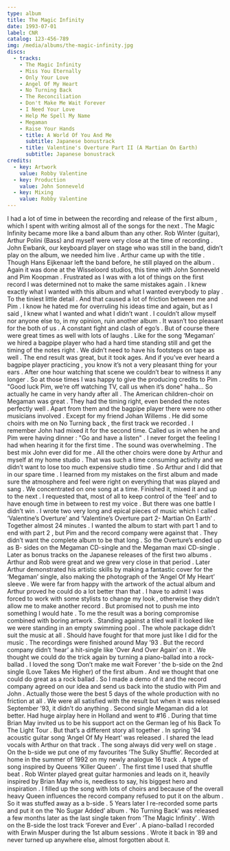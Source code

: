 ```yaml
---
type: album
title: The Magic Infinity
date: 1993-07-01
label: CNR
catalog: 123-456-789
img: /media/albums/the-magic-infinity.jpg
discs:
  - tracks:
    - The Magic Infinity
    - Miss You Eternally
    - Only Your Love
    - Angel Of My Heart
    - No Turning Back
    - The Reconciliation
    - Don't Make Me Wait Forever
    - I Need Your Love
    - Help Me Spell My Name
    - Megaman
    - Raise Your Hands
    - title: A World Of You And Me
      subtitle: Japanese bonustrack
    - title: Valentine's Overture Part II (A Martian On Earth)
      subtitle: Japanese bonustrack
credits:
  - key: Artwork
    value: Robby Valentine
  - key: Production
    value: John Sonneveld
  - key: Mixing
    value: Robby Valentine
---
```


I had a lot of time in between the recording and release of the first album , which I spent with writing almost all of the songs for the next .
The Magic Infinity became more like a band album than any other. Rob Winter (guitar), Arthur Polini (Bass) and myself were very close at the time of recording . John Ewbank, our keyboard player on stage who was still in the band, didn’t play on the album, we needed him live .
Arthur came up with the title .
Though Hans Eijkenaar left the band before, he still played on the album .
Again it was done at the Wisseloord studios, this time with John Sonneveld and Pim Koopman .
Frustrated as I was with a lot of things on the first record I was determined not to make the same mistakes again . I knew exactly what I wanted with this album and what I wanted everybody to play . To the tiniest little detail .
And that caused a lot of friction between me and Pim .
I know he hated me for overruling his ideas time and again, but as I said , I knew what I wanted and what I didn’t want . I couldn’t allow myself nor anyone else to, in my opinion, ruin another album . It wasn’t too pleasant for the both of us . A constant fight and clash of ego’s .
But of course there were great times as well with lots of laughs .
Like for the song ‘Megaman’ we hired a bagpipe player who had a hard time standing still and get the timing of the notes right . We didn’t need to have his footsteps on tape as well . The end result was great, but it took ages. And if you’ve ever heard a bagpipe player practicing , you know it’s not a very pleasant thing for your ears . After one hour watching that scene we couldn’t bear to witness it any longer . So at those times I was happy to give the producing credits to Pim . "Good luck Pim, we’re off watching TV, call us when it’s done" haha… So actually he came in very handy after all .
The American children-choir on Megaman was great . They had the timing right, even bended the notes perfectly well .
Apart from them and the bagpipe player there were no other musicians involved . Except for my friend Johan Willems . He did some choirs with me on No Turning back , the first track we recorded .
I remember John had mixed it for the second time. Called us in when he and Pim were having dinner : "Go and have a listen" . I never forget the feeling I had when hearing it for the first time . The sound was overwhelming . The best mix John ever did for me .
All the other choirs were done by Arthur and myself at my home studio .
That was such a time consuming activity and we didn’t want to lose too much expensive studio time . So Arthur and I did that in our spare time .
I learned from my mistakes on the first album and made sure the atmosphere and feel were right on everything that was played and sang . We concentrated on one song at a time. Finished it, mixed it and up to the next .
I requested that, most of all to keep control of the ‘feel’ and to have enough time in between to rest my voice .
But there was one battle I didn’t win .
I wrote two very long and epical pieces of music which I called ‘Valentine’s Overture’ and ‘Valentine’s Overture part 2- Martian On Earth’ .
Together almost 24 minutes . I wanted the album to start with part 1 and to end with part 2 , but Pim and the record company were against that . They didn’t want the complete album to be that long . So the Overture’s ended up as B- sides on the Megaman CD-single and the Megaman maxi CD-single . Later as bonus tracks on the Japanese releases of the first two albums .
Arthur and Rob were great and we grew very close in that period .
Later Arthur demonstrated his artistic skills by making a fantastic cover for the ‘Megaman’ single, also making the photograph of the ‘Angel Of My Heart’ sleeve . We were far from happy with the artwork of the actual album and Arthur proved he could do a lot better than that .
I have to admit I was forced to work with some stylists to change my look , otherwise they didn’t allow me to make another record .
But promised not to push me into something I would hate .
To me the result was a boring compromise combined with boring artwork .
Standing against a tiled wall it looked like we were standing in an empty swimming pool . The whole package didn’t suit the music at all .
Should have fought for that more just like I did for the music .
The recordings were finished around May ’93 . But the record company didn’t ‘hear’ a hit-single like ‘Over And Over Again’ on it . We thought we could do the trick again by turning a piano-ballad into a rock-ballad . I loved the song ‘Don’t make me wait Forever ‘ the b-side on the 2nd single (Love Takes Me Higher) of the first album . And we thought that one could do great as a rock ballad .
So I made a demo of it and the record company agreed on our idea and send us back into the studio with Pim and John . Actually those were the best 5 days of the whole production with no friction at all . We were all satisfied with the result but when it was released September ’93, it didn’t do anything .
Second single Megaman did a lot better. Had huge airplay here in Holland and went to #16 .
During that time Brian May invited us to be his support act on the German leg of his Back To The Light Tour . But that’s a different story all together .
In spring ’94 acoustic guitar song ‘Angel Of My Heart’ was released . I shared the lead vocals with Arthur on that track . The song always did very well on stage . On the b-side we put one of my favourites ‘The Sulky Shuffle’.
Recorded at home in the summer of 1992 on my newly analogue 16 track .
A type of song inspired by Queens ‘Killer Queen’ . The first time I used that shuffle beat . Rob Winter played great guitar harmonies and leads on it, heavily inspired by Brian May who is, needless to say, his biggest hero and inspiration . I filled up the song with lots of choirs and because of the overall heavy Queen influences the record company refused to put it on the album . So it was stuffed away as a b-side . 5 Years later I re-recorded some parts and put it on the ‘No Sugar Added’ album .
‘No Turning Back’ was released a few months later as the last single taken from ‘The Magic Infinity’ . With on the B-side the lost track ‘Forever and Ever’ . A piano-ballad I recorded with Erwin Musper during the 1st album sessions . Wrote it back in ’89 and never turned up anywhere else, almost forgotten about it.